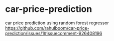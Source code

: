 # car-price-prediction
car price prediction using random forest regressor
https://github.com/rahulboom/car-price-prediction/issues/1#issuecomment-926408196
